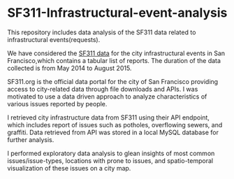 # SF311-Infrastructural-event-analysis

This repository includes data analysis of the SF311 data related to infrastructural events(requests).

We have considered the [SF311 data](https://data.sfgov.org/City-Infrastructure/Case-Data-from-San-Francisco-311-SF311-/vw6y-z8j6) for the city infrastructural events in San Francisco,which contains a tabular list of reports. The duration of the data collected is from May 2014 to August 2015.

SF311.org is the official data portal for the city of San Francisco providing access to city-related data through file downloads and APIs. I was motivated to use a data driven approach to analyze characteristics of various issues reported by people.

I retrieved city infrastructure data from SF311 using their API endpoint, which includes report of issues such as potholes, overflowing sewers, and graffiti. Data retrieved from API was stored in a local MySQL database for further analysis. 

I performed exploratory data analysis to glean insights of most common issues/issue-types, locations with prone to issues, and spatio-temporal visualization of these issues on a city map. 

